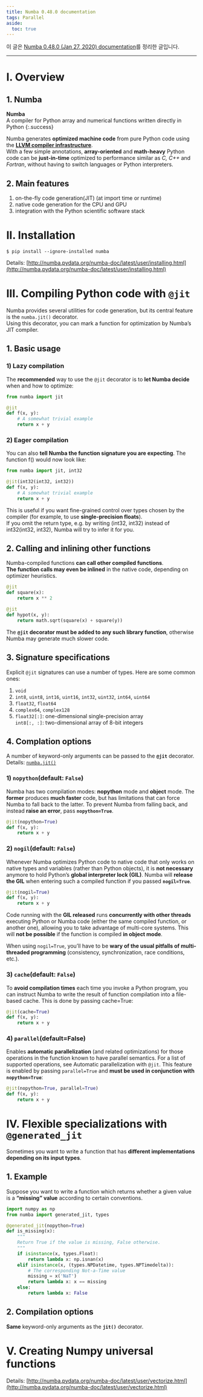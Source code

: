 ```yaml
---
title: Numba 0.48.0 documentation
tags: Parallel
aside:
  toc: true
---
```


이 글은 [Numba 0.48.0 (Jan 27, 2020) documentation](http://numba.pydata.org/numba-doc/latest/index.html)를 정리한 글입니다.

<!--more-->
---

# I. Overview
## 1. Numba
**Numba**  
A compiler for Python array and numerical functions written directly in Python
{:.success}

Numba generates **optimized machine code** from pure Python code using the **[LLVM compiler infrastructure](http://llvm.org/)**.  
With a few simple annotations, **array-oriented** and **math-heavy** Python code can be **just-in-time** optimized to performance similar as *C, C++*  and *Fortran*, without having to switch languages or Python interpreters.

## 2. Main features
1. on-the-fly code generation(JIT) (at import time or runtime)
2. native code generation for the CPU and GPU
3. integration with the Python scientific software stack


# II. Installation
    
    $ pip install --ignore-installed numba

Details: [http://numba.pydata.org/numba-doc/latest/user/installing.html](http://numba.pydata.org/numba-doc/latest/user/installing.html)


# III. Compiling Python code with `@jit`
Numba provides several utilities for code generation, but its central feature is the `numba.jit()` decorator.  
Using this decorator, you can mark a function for optimization by Numba’s JIT compiler.

## 1. Basic usage
### 1) Lazy compilation
The **recommended** way to use the `@jit` decorator is to **let Numba decide** when and how to optimize:

```python
from numba import jit

@jit
def f(x, y):
    # A somewhat trivial example
    return x + y
```

### 2) Eager compilation
You can also **tell Numba the function signature you are expecting**. The function f() would now look like:

```Python
from numba import jit, int32

@jit(int32(int32, int32))
def f(x, y):
    # A somewhat trivial example
    return x + y
```

This is useful if you want fine-grained control over types chosen by the compiler (for example, to use **single-precision floats**).  
If you omit the return type, e.g. by writing (int32, int32) instead of int32(int32, int32), Numba will try to infer it for you.  


## 2. Calling and inlining other functions
Numba-compiled functions **can call other compiled functions**.  
**The function calls may even be inlined** in the native code, depending on optimizer heuristics.

```Python
@jit
def square(x):
    return x ** 2

@jit
def hypot(x, y):
    return math.sqrt(square(x) + square(y))
```
The **`@jit` decorator must be added to any such library function**, otherwise Numba may generate much slower code.


## 3. Signature specifications
Explicit `@jit` signatures can use a number of types. Here are some common ones:  
1. `void`
2. `int8`, `uint8`, `int16`, `uint16`, `int32`, `uint32`, `int64`, `uint64`
3. `float32`, `float64`
4. `complex64`, `complex128`
5. `float32[:]`: one-dimensional single-precision array  
`int8[:, :]`: two-dimensional array of 8-bit integers


## 4. Complation options
A number of keyword-only arguments can be passed to the **`@jit`** decorator.  
Details: [`numba.jit()`](https://numba.pydata.org/numba-doc/latest/reference/jit-compilation.html#numba.jit)

### 1) `nopython`(default: `False`)
Numba has two compilation modes: **nopython** mode and **object** mode. The **former** produces **much faster** code, but has limitations that can force Numba to fall back to the latter. To prevent Numba from falling back, and instead **raise an error**, pass **`nopython=True`**.

```Python
@jit(nopython=True)
def f(x, y):
    return x + y
```

### 2) `nogil`(default: `False`)
Whenever Numba optimizes Python code to native code that only works on native types and variables (rather than Python objects), it is **not necessary** anymore to hold Python’s **global interpreter lock (GIL)**. Numba will **release the GIL** when entering such a compiled function if you passed **`nogil=True`**.  

```Python
@jit(nogil=True)
def f(x, y):
    return x + y
```

Code running with the **GIL released** runs **concurrently with other threads** executing Python or Numba code (either the same compiled function, or another one), allowing you to take advantage of multi-core systems. This will **not be possible** if the function is compiled **in object mode**.

When using `nogil=True`, you’ll have to be **wary of the usual pitfalls of multi-threaded programming** (consistency, synchronization, race conditions, etc.).

### 3) `cache`(default: `False`)
To **avoid compilation times** each time you invoke a Python program, you can instruct Numba to write the result of function compilation into a file-based cache. This is done by passing cache=True:

```Python
@jit(cache=True)
def f(x, y):
    return x + y
```

### 4) `parallel`(default=False)
Enables **automatic parallelization** (and related optimizations) for those operations in the function known to have parallel semantics. For a list of supported operations, see Automatic parallelization with `@jit`. This feature is enabled by passing `parallel=True` and **must be used in conjunction with `nopython=True`**:

```Python
@jit(nopython=True, parallel=True)
def f(x, y):
    return x + y
```


# IV. Flexible specializations with `@generated_jit`
Sometimes you want to write a function that has **different implementations depending on its input types**.

## 1. Example
Suppose you want to write a function which returns whether a given value is a **“missing” value** according to certain conventions.  

```Python
import numpy as np
from numba import generated_jit, types

@generated_jit(nopython=True)
def is_missing(x):
    """
    Return True if the value is missing, False otherwise.
    """
    if isinstance(x, types.Float):
        return lambda x: np.isnan(x)
    elif isinstance(x, (types.NPDatetime, types.NPTimedelta)):
        # The corresponding Not-a-Time value
        missing = x('NaT')
        return lambda x: x == missing
    else:
        return lambda x: False
```


## 2. Compilation options
**Same** keyword-only arguments as the **`jit()`** decorator.


# V. Creating Numpy universal functions
Details: [http://numba.pydata.org/numba-doc/latest/user/vectorize.html](http://numba.pydata.org/numba-doc/latest/user/vectorize.html)

